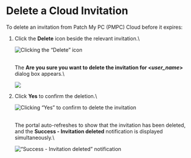 # Delete a Cloud Invitation

To delete an invitation from Patch My PC (PMPC) Cloud before it expires:

1.  Click the **Delete** icon beside the relevant invitation.\


    ![Clicking the “Delete” icon](../../../../_images/image%20%281640%29.png%20"Clicking%20the%20\"Delete\"%20icon")

    \
    The **Are you sure you want to delete the invitation for <**_**user\_name**_**>** dialog box appears.\


    ![](../../../../_images/image%20%281642%29.png%20"")


2.  Click **Yes** to confirm the deletion.\


    ![Clicking “Yes” to confirm to delete the invitation](../../../../_images/image%20%281643%29.png%20"Clicking%20\"Yes\"%20to%20confirm%20to%20delete%20the%20invitation")

    \
    The portal auto-refreshes to show that the invitation has been deleted, and the **Success - Invitation deleted** notification is displayed simultaneously.\


    ![“Success - Invitation deleted” notification](../../../../_images/image%20%281644%29.png%20"\"Success%20-%20Invitation%20deleted\"%20notification")
